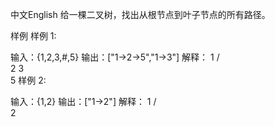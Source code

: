 
中文English
给一棵二叉树，找出从根节点到叶子节点的所有路径。

样例
样例 1:

输入：{1,2,3,#,5}
输出：["1->2->5","1->3"]
解释：
   1
 /   \
2     3
 \
  5
样例 2:

输入：{1,2}
输出：["1->2"]
解释：
   1
 /   
2     

[](https://www.codetd.com/article/4916777)
